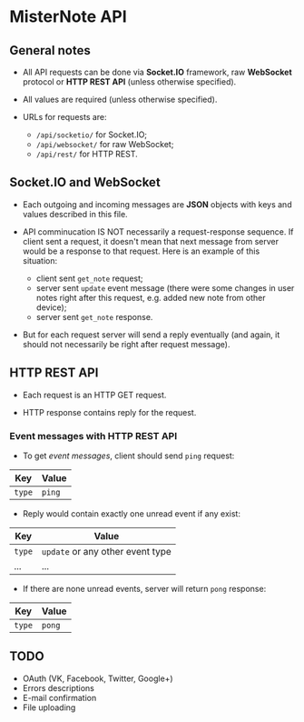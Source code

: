 MisterNote API
==============


General notes
-------------

  * All API requests can be done via **Socket.IO** framework, raw **WebSocket** protocol or **HTTP REST API** (unless otherwise specified).

  * All values are required (unless otherwise specified).

  * URLs for requests are:
      * `/api/socketio/` for Socket.IO;
      * `/api/websocket/` for raw WebSocket;
      * `/api/rest/` for HTTP REST.


Socket.IO and WebSocket
-----------------------

  * Each outgoing and incoming messages are **JSON** objects with keys and values described in this file.

  * API comminucation IS NOT necessarily a request-response sequence. If client sent a request, it doesn't mean that next message from server would be a response to that request. Here is an example of this situation:
    * client sent `get_note` request;
    * server sent `update` event message (there were some changes in user notes right after this request, e.g. added new note from other device);
    * server sent `get_note` response.

  * But for each request server will send a reply eventually (and again, it should not necessarily be right after request message).


HTTP REST API
-------------

  * Each request is an HTTP GET request.

  * HTTP response contains reply for the request.

### Event messages with HTTP REST API
  * To get *event messages*, client should send `ping` request:

Key | Value
----|------
`type` | `ping`

  * Reply would contain exactly one unread event if any exist:

Key | Value
----|------
`type` | `update` or any other event type
... | ...

  * If there are none unread events, server will return `pong` response:

Key | Value
----|------
`type` | `pong`


TODO
----

  * OAuth (VK, Facebook, Twitter, Google+)
  * Errors descriptions
  * E-mail confirmation
  * File uploading
